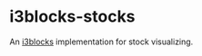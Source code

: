 # i3blocks-stocks
An [i3blocks](https://github.com/vivien/i3blocks) implementation for stock visualizing.

